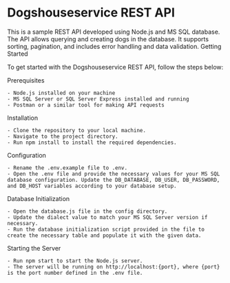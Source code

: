 # Dogshouseservice REST API

This is a sample REST API developed using Node.js and MS SQL database. The API allows querying and creating dogs in the database. It supports sorting, pagination, and includes error handling and data validation.
Getting Started

To get started with the Dogshouseservice REST API, follow the steps below:

Prerequisites

    - Node.js installed on your machine
    - MS SQL Server or SQL Server Express installed and running
    - Postman or a similar tool for making API requests

Installation

    - Clone the repository to your local machine.
    - Navigate to the project directory.
    - Run npm install to install the required dependencies.

Configuration

    - Rename the .env.example file to .env.
    - Open the .env file and provide the necessary values for your MS SQL database configuration. Update the DB_DATABASE, DB_USER, DB_PASSWORD, and DB_HOST variables according to your database setup.

Database Initialization

    - Open the database.js file in the config directory.
    - Update the dialect value to match your MS SQL Server version if necessary.
    - Run the database initialization script provided in the file to create the necessary table and populate it with the given data.

Starting the Server

    - Run npm start to start the Node.js server.
    - The server will be running on http://localhost:{port}, where {port} is the port number defined in the .env file.